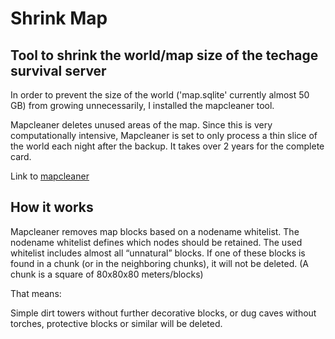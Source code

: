# Shrink Map

## Tool to shrink the world/map size of the techage survival server

In order to prevent the size of the world ('map.sqlite' currently almost 50 GB) from growing unnecessarily, I installed the mapcleaner tool.

Mapcleaner deletes unused areas of the map. Since this is very computationally intensive, Mapcleaner is set to only process a thin slice of the world each night after the backup. It takes over 2 years for the complete card.

Link to [mapcleaner](https://github.com/minetest-go/mapcleaner)

## How it works

Mapcleaner removes map blocks based on a nodename whitelist. The nodename whitelist defines which nodes should be retained.
The used whitelist includes almost all “unnatural” blocks.
If one of these blocks is found in a chunk (or in the neighboring chunks), it will not be deleted. (A chunk is a square of 80x80x80 meters/blocks)

That means:

Simple dirt towers without further decorative blocks, or dug caves without torches, protective blocks or similar will be deleted.
